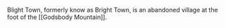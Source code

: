 Blight Town, formerly know as Bright Town, is an abandoned village at the foot of the [[Godsbody Mountain]]. 